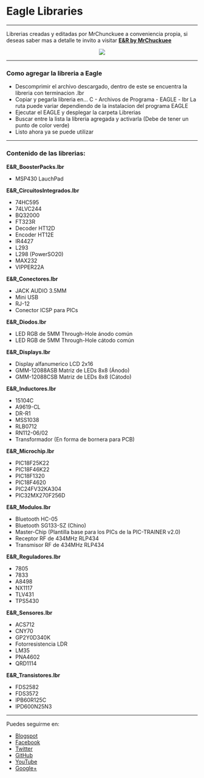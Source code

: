 # Eagle Libraries
***

Librerias creadas y editadas por MrChunckuee a conveniencia propia, si deseas saber mas a detalle te invito a visitar [**E&R by MrChuckuee**](http://mrchunckuee.blogspot.mx/p/cadsoft-eagle.html) 

<p align="center">
  <img src="https://2.bp.blogspot.com/-kAmCcFyFx9A/VCYkIJuVzQI/AAAAAAAAB0Y/Xs1uNUrpw6M/s1600/eagle.jpg)"/>
</p>

***
### Como agregar la libreria a Eagle
- Descomprimir el archivo descargado, dentro de este se encuentra la libreria con terminacion .lbr
- Copiar y pegarla libreria en...
	C - Archivos de Programa - EAGLE - lbr La ruta puede variar dependiendo de la instalacion del programa EAGLE
- Ejecutar el EAGLE y desplegar la carpeta Librerias
- Buscar entre la lista la libreria agregada y activarla (Debe de tener un punto de color verde)
- Listo ahora ya se puede utilizar

***
### Contenido de las librerias:
**E&R_BoosterPacks.lbr**
- MSP430 LauchPad
 
**E&R_CircuitosIntegrados.lbr**
- 74HC595
- 74LVC244
- BQ32000
- FT323R
- Decoder HT12D
- Encoder HT12E
- IR4427
- L293
- L298 (PowerSO20)
- MAX232
- VIPPER22A
 
**E&R_Conectores.lbr**
- JACK AUDIO 3.5MM
- Mini USB
- RJ-12
- Conector ICSP para PICs

**E&R_Diodos.lbr**
- LED RGB de 5MM Through-Hole ánodo común
- LED RGB de 5MM Through-Hole cátodo común

**E&R_Displays.lbr**
- Display alfanumerico LCD 2x16
- GMM-12088ASB Matriz de LEDs 8x8 (Ánodo) 
- GMM-12088CSB Matriz de LEDs 8x8 (Cátodo)

**E&R_Inductores.lbr**
- 15104C
- A9619-CL
- DR-R1
- MSS1038
- RLB0712
- RN112-06/02
- Transformador (En forma de bornera para PCB)

**E&R_Microchip.lbr**
- PIC18F25K22
- PIC18F46K22
- PIC18F1320
- PIC18F4620
- PIC24FV32KA304
- PIC32MX270F256D
 
**E&R_Modulos.lbr**
- Bluetooth HC-05
- Bluetooth SG133-SZ (Chino)
- Master-Chip (Plantilla base para los PICs de la PIC-TRAINER v2.0)
- Receptor RF de 434MHz RLP434
- Transmisor RF de 434MHz RLP434

**E&R_Reguladores.lbr**
- 7805
- 7833
- A8498
- NX1117
- TLV431
- TPS5430

**E&R_Sensores.lbr**
- ACS712
- CNY70
- GP2Y0D340K
- Fotorresistencia LDR
- LM35
- PNA4602
- QRD1114

**E&R_Transistores.lbr**
- FDS2582
- FDS3572
- IPB60R125C
- IPD600N25N3

***
Puedes seguirme en:
- [Blogspot](http://mrchunckuee.blogspot.com)
- [Facebook](https://www.facebook.com/ElectronicayRobotica)
- [Twitter](https://twitter.com/MrChunckuee)
- [GitHub](https://github.com/MrChunckuee)
- [YouTube](https://www.youtube.com/user/mrchunckueepsr)
- [Google+](https://plus.google.com/u/0/+PedroSanchez-MrChunckuee)
